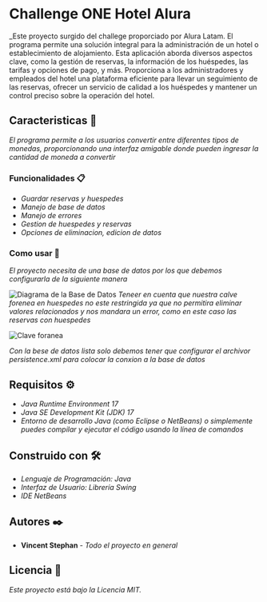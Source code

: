 # Challenge ONE Hotel Alura


_Este proyecto surgido del challege proporciado por Alura Latam. El programa permite una solución integral para la administración de un hotel o establecimiento de alojamiento. Esta aplicación aborda diversos aspectos clave, como la gestión de reservas, la información de los huéspedes, las tarifas y opciones de pago, y más. Proporciona a los administradores y empleados del hotel una plataforma eficiente para llevar un seguimiento de las reservas, ofrecer un servicio de calidad a los huéspedes y mantener un control preciso sobre la operación del hotel.

## Caracteristicas 🚀


_El programa permite a los usuarios convertir entre diferentes tipos de monedas, proporcionando una interfaz amigable donde pueden ingresar la cantidad de moneda a convertir_




### Funcionalidades 📋

* _Guardar reservas y huespedes_
* _Manejo de base de datos_
* _Manejo de errores_
* _Gestion de huespedes y reservas_
* _Opciones de eliminacion, edicion de datos_



### Como usar 🔧

_El proyecto necesita de una base de datos por los que debemos configurarla de la siguiente manera_

![Diagrama de la Base de Datos](https://user-images.githubusercontent.com/134095107/277779187-4662c783-0bad-4a05-a64b-c3eb12e06fa8.png)
_Teneer en cuenta que nuestra calve forenea en huespedes no este restringida ya que no permitira eliminar valores relacionados y nos mandara un error, como en este caso las reservas con huespedes_

![Clave foranea](https://user-images.githubusercontent.com/134095107/277779822-ffaa0821-28db-4963-b631-9e836d2d1293.png)

_Con la bese de datos lista solo debemos tener que configurar el archivor persistence.xml para colocar la conxion a la base de datos_


## Requisitos ⚙️

* _Java Runtime Environment 17_
* _Java SE Development Kit (JDK) 17_
* _Entorno de desarrollo Java (como Eclipse o NetBeans) o simplemente puedes compilar y ejecutar el código usando la línea de comandos_

## Construido con 🛠️


* _Lenguaje de Programación: Java_
* _Interfaz de Usuario: Librería Swing_
* _IDE NetBeans_


## Autores ✒️


* **Vincent Stephan** - *Todo el proyecto en general* 



## Licencia 📄

_Este proyecto está bajo la Licencia MIT._


